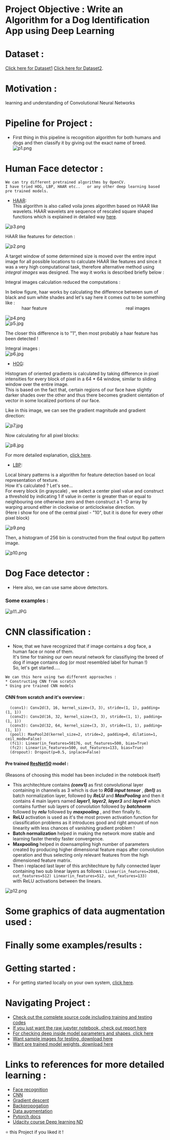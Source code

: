 # Project Objective : Write an Algorithm for a Dog Identification App using Deep Learning    
# Dataset :    
[Click here for Dataset1](https://s3-us-west-1.amazonaws.com/udacity-aind/dog-project/dogImages.zip) [Click here for Dataset2](https://s3-us-west-1.amazonaws.com/udacity-aind/dog-project/lfw.zip).     
# Motivation :   
learning and understanding of Convolutional Neural Networks    

# Pipeline for Project :   
* First thing in this pipeline is recognition algorithm for both humans and dogs and then classify it by giving out the exact name of breed.    
![p1.png](/Images/p1.png)   

# Human Face detector :    
```
We can try different pretrained algorithms by OpenCV.   
I have tried HOG, LBP, HAAR etc..   or any other deep learning based pre trained models.      
```
* [HAAR](https://github.com/opencv/opencv/blob/master/data/haarcascades/haarcascade_frontalface_default.xml):  
This algorithm is also called voila jones algorithm based on HAAR like wavelets.
HAAR wavelets are sequence of rescaled square shaped functions which is explained in detailed way [here](https://en.wikipedia.org/wiki/Haar_wavelet).     

![p3.png](/Images/p3.png)            

HAAR like features for detection :      

![p2.png](/Images/p2.JPG)        

A target window of some determined size is moved over the entire input image for all possible locations to calculate HAAR like features and since it was a very high computational task, therefore alternative method using *integral images* was designed.
The way it works is described briefly below : 

Integral images calculation reduced the computations :    

In below figure, haar works by calculating the difference between sum of black and sum white shades and let's say here it comes out to be something like :   
&nbsp; &nbsp; &nbsp;&nbsp;&nbsp;&nbsp;&nbsp;&nbsp;&nbsp;&nbsp; haar feature &nbsp;&nbsp;&nbsp;&nbsp;&nbsp;&nbsp;&nbsp;&nbsp;&nbsp;&nbsp;&nbsp;&nbsp;&nbsp;&nbsp;&nbsp;&nbsp;&nbsp;&nbsp;&nbsp; &nbsp;&nbsp;&nbsp;&nbsp;&nbsp;&nbsp;&nbsp;&nbsp;&nbsp;&nbsp;&nbsp;&nbsp;&nbsp;&nbsp;&nbsp;&nbsp;&nbsp;&nbsp;&nbsp;&nbsp;&nbsp;&nbsp;&nbsp;&nbsp;&nbsp;&nbsp;&nbsp;&nbsp;&nbsp;&nbsp;&nbsp;&nbsp;&nbsp;&nbsp;&nbsp;&nbsp;&nbsp;&nbsp;&nbsp;&nbsp;&nbsp;&nbsp;real images      
            
![p4.png](/Images/p4.png)        
![p5.jpg](/Images/p5.JPG)         

The closer this difference is to "1", then most probably a haar feature has been detected !     

Integral images :    
![p6.jpg](/Images/p6.JPG)         

* [HOG](https://github.com/opencv/opencv/blob/master/data/hogcascades/hogcascade_pedestrians.xml):       

Histogram of oriented gradients is calculated by taking difference in pixel intensities for every block of pixel in a 64 * 64 window, similar to sliding window over the entire image.    
This is based on the fact that, certain regions of our face have slightly darker shades over the other and thus there becomes gradient oientation of vector in some localized portions of our face.

Like in this image, we can see the gradient magnitude and gradient direction:      

![p7.jpg](/Images/p7.JPG)           

Now calculating for all pixel blocks:     

![p8.jpg](/Images/p8.JPG)            

For more detailed explanation, [click here](https://medium.com/analytics-vidhya/a-take-on-h-o-g-feature-descriptor-e839ebba1e52).

* [LBP](https://github.com/opencv/opencv/blob/master/data/lbpcascades/lbpcascade_frontalface.xml):             

Local binary patterns is a algorithm for feature detection based on local representation of texture.      
How it's calculated ? Let's see...       
For every block (in grayscale) , we select a center pixel value and construct a threshold by indicating 1 if value in center is greater than or equal to neighbouring one otherwise zero and then construct a 1 -D array by warping around either in clockwise or anticlockwise direction.    
(Here i show for one of the central pixel - "10", but it is done for every other pixel block)    

![p9.png](/Images/p9.png)            

Then, a histogram of 256 bin is constructed from the final output lbp pattern image.   

![p10.png](/Images/p10.png)                

# Dog Face detector :       

* Here also, we can use same above detectors.        

### Some examples :     
![p11.JPG](/Images/p11.JPG)                      

# CNN classification :           

* Now, that we have recognized that if image contains a dog face, a human face or none of them.    
It's time for training our own neural network for classifiying the breed of dog if image contains dog (or most resembled label for human !)   
So, let's get started.....     

```
We can this here using two different approaches :    
* Constructing CNN from scratch    
* Using pre trained CNN models 
```    
#### CNN from scratch and it's overview :      

```
  (conv1): Conv2d(3, 16, kernel_size=(3, 3), stride=(1, 1), padding=(1, 1))        
  (conv2): Conv2d(16, 32, kernel_size=(3, 3), stride=(1, 1), padding=(1, 1))      
  (conv3): Conv2d(32, 64, kernel_size=(3, 3), stride=(1, 1), padding=(1, 1))     
  (pool): MaxPool2d(kernel_size=2, stride=2, padding=0, dilation=1, ceil_mode=False)         
  (fc1): Linear(in_features=50176, out_features=500, bias=True)     
  (fc2): Linear(in_features=500, out_features=133, bias=True)      
  (dropout): Dropout(p=0.5, inplace=False)       
```

#### Pre trained [ResNet50](https://pytorch.org/docs/stable/torchvision/models.html#torchvision.models.resnet50) model :    
(Reasons of choosing this model has been included in the notebook itself)     
* This architechture contains **_(conv1)_** as first convolutional layer containing in channels as 3 which is due to **_RGB input tensor_** , **_(bn1)_** as batch normalization layer, followed by **_ReLU_** and **_MaxPooling_** and then it contains 4 main layers named **_layer1_**, **_layer2_**, **_layer3_** and **_layer4_** which contains further sub layers of convolution followed by **_batchnorm_** followed by **_relu_** followed by **_maxpooling_** , and then finally fc.   
* **ReLU** activation is used as it's the most proven activation function for classification problems as it introduces good and right amount of non linearity with less chances of vanishing gradient problem !        
* **Batch normalization** helped in making the network more stable and learning faster thereby faster convergence.     
* **Maxpooling** helped in downsampling high number of parameters created by producing higher dimensional feature maps after convolution operation and thus selecting only relevant features from the high dimensioned feature matrix.       
* Then i replaced last layer of this architechture by fully connected layer containing two sub linear layers as follows :   ```Linear(in_features=2048, out_features=512) Linear(in_features=512, out_features=133)```   
with ReLU activations between the linears.        

![p12.png](/Images/p12.png)                       
# Some graphics of data augmentation used :      

# Finally some examples/results :               


# Getting started :     
* For getting started locally on your own system, [click here](#).

# Navigating Project : 
* [Check out the complete source code including training and testing codes](https://github.com/souravs17031999/Dog-Breed-Classifier-App/blob/master/dog_app.ipynb)     
* [If you just want the raw jupyter notebook, check out report here](https://github.com/souravs17031999/Dog-Breed-Classifier-App/blob/master/dog_app.html)        
* [For checking deep inside model parameters and shapes, click here](https://github.com/souravs17031999/Dog-Breed-Classifier-App/blob/master/summary.txt)      
* [Want sample images for testing, download here](#)    
* [Want pre trained model weights, download here](#)    

# Links to references for more detailed learning :     
* [Face recognition](https://www.pyimagesearch.com/2018/09/24/opencv-face-recognition/)
* [CNN](https://en.wikipedia.org/wiki/Convolutional_neural_network)
* [Gradient descent](https://medium.com/secure-and-private-ai-writing-challenge/playing-with-gradient-descent-intuition-e5bde385078?source=---------11------------------)
* [Backpropogation](https://medium.com/secure-and-private-ai-writing-challenge/playing-with-backpropagation-algorithm-intuition-10c42578a8e8?source=---------10------------------)
* [Data augmentation](https://medium.com/secure-and-private-ai-writing-challenge/data-augmentation-increases-accuracy-of-your-model-but-how-aa1913468722?source=---------6------------------)
* [Pytorch docs](https://pytorch.org/docs/stable/index.html)
* [Udacity course Deep learning ND]()     
       
    
⭐️ this Project if you liked it !
